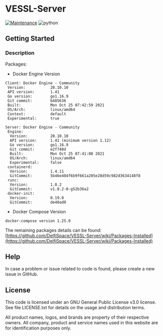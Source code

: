 
# VESSL-Server

[![Maintenance](https://img.shields.io/badge/Maintained%3F-yes-green.svg)](https://github.com/DelfiSpace/VESSL-Server/graphs/commit-activity)
![python](https://img.shields.io/badge/python-3.8-blue)

## Getting Started

### Description

Packages:

* Docker Engine Version

```
Client: Docker Engine - Community
 Version:           20.10.10
 API version:       1.41
 Go version:        go1.16.9
 Git commit:        b485636
 Built:             Mon Oct 25 07:42:59 2021
 OS/Arch:           linux/amd64
 Context:           default
 Experimental:      true

Server: Docker Engine - Community
 Engine:
  Version:          20.10.10
  API version:      1.41 (minimum version 1.12)
  Go version:       go1.16.9
  Git commit:       e2f740d
  Built:            Mon Oct 25 07:41:08 2021
  OS/Arch:          linux/amd64
  Experimental:     false
 containerd:
  Version:          1.4.11
  GitCommit:        5b46e404f6b9f661a205e28d59c982d3634148f8
 runc:
  Version:          1.0.2
  GitCommit:        v1.0.2-0-g52b36a2
 docker-init:
  Version:          0.19.0
  GitCommit:        de40ad0
```

* Docker Compose Version
```
docker-compose version 1.25.0
```

The remaining packages details can be found:
[https://github.com/DelfiSpace/VESSL-Server/wiki/Packages-Installed](https://github.com/DelfiSpace/VESSL-Server/wiki/Packages-Installed)

## Help

In case a problem or issue related to code is found, please create a new issue in GitHub.

## License

This code is licensed under an GNU General Public License v3.0 license. See file LICENSE.txt for details on the usage and distribution terms.

All product names, logos, and brands are property of their respective owners. All company, product and service names used in this website are for identification purposes only.
